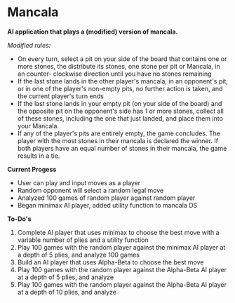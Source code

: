 # Mancala
**AI application that plays a (modified) version of mancala.**

*Modified rules:*
- On every turn, select a pit on your side of the board that contains one or more
stones, the distribute its stones, one stone per pit or Mancala, in an counter-
clockwise direction until you have no stones remaining
- If the last stone lands in the other player's mancala, in an opponent's pit, or in
one of the player's non-empty pits, no further action is taken, and the current
player's turn ends
- If the last stone lands in your empty pit (on your side of the board) and the
opposite pit on the opponent's side has 1 or more stones, collect all of these
stones, including the one that just landed, and place them into your Mancala.
- If any of the player's pits are entirely empty, the game concludes. The player
with the most stones in their mancala is declared the winner. If both players
have an equal number of stones in their mancala, the game results in a tie.

**Current Progess**
- User can play and input moves as a player
- Random opponent will select a random legal move
- Analyzed 100 games of random player against random player
- Began minimax AI player, added utility function to mancala DS

**To-Do's**
1. Complete AI player that uses minimax to choose the best move with a variable
number of plies and a utility function
2. Play 100 games with the random player against the minimax AI player at a
depth of 5 plies, and analyze 100 games
3. Build an AI player that uses Alpha-Beta to choose the best move
4. Play 100 games with the random player against the Alpha-Beta AI player at a
depth of 5 plies, and analyze
5. Play 100 games with the random player against the Alpha-Beta AI player at a depth of 10 plies, and analyze
